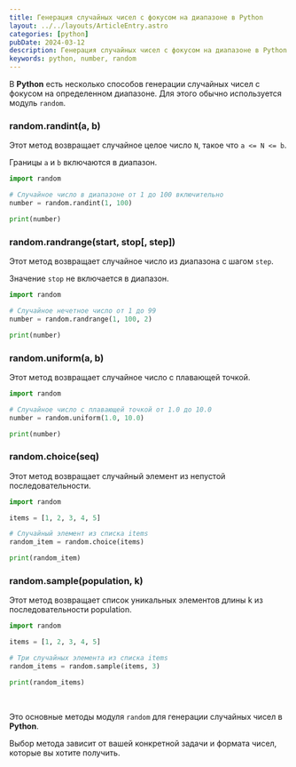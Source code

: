 ```yaml
---
title: Генерация случайных чисел с фокусом на диапазоне в Python
layout: ../../layouts/ArticleEntry.astro
categories: [python]
pubDate: 2024-03-12
description: Генерация случайных чисел с фокусом на диапазоне в Python
keywords: python, number, random
---
```


В **Python** есть несколько способов генерации случайных чисел с фокусом на определенном диапазоне. Для этого обычно используется модуль `random`.

### random.randint(a, b)

Этот метод возвращает случайное целое число `N`, такое что `a <= N <= b`. 

Границы `a` и `b` включаются в диапазон.

```python
import random

# Случайное число в диапазоне от 1 до 100 включительно
number = random.randint(1, 100) 

print(number)
```

### random.randrange(start, stop[, step])

Этот метод возвращает случайное число из диапазона с шагом `step`. 

Значение `stop` не включается в диапазон.

```python
import random

# Случайное нечетное число от 1 до 99
number = random.randrange(1, 100, 2)

print(number)
```

### random.uniform(a, b)

Этот метод возвращает случайное число с плавающей точкой.

```python
import random

# Случайное число с плавающей точкой от 1.0 до 10.0
number = random.uniform(1.0, 10.0)

print(number)
```

### random.choice(seq)

Этот метод возвращает случайный элемент из непустой последовательности.

```python
import random

items = [1, 2, 3, 4, 5]

# Случайный элемент из списка items
random_item = random.choice(items)

print(random_item)
```

### random.sample(population, k)

Этот метод возвращает список уникальных элементов длины k из последовательности population.

```python
import random

items = [1, 2, 3, 4, 5]

# Три случайных элемента из списка items
random_items = random.sample(items, 3)

print(random_items)
```

<br>

Это основные методы модуля `random` для генерации случайных чисел в **Python**. 

Выбор метода зависит от вашей конкретной задачи и формата чисел, которые вы хотите получить.